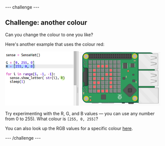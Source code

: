 \--- challenge \---

## Challenge: another colour

Can you change the colour to one you like?

Here's another example that uses the colour red:

![צילום מסך](images/timer-red.png)

Try experimenting with the R, G, and B values — you can use any number from 0 to 255). What colour is `[255, 0, 255]`?

You can also look up the RGB values for a specific colour <a href="http://jumpto.cc/colours" target="_blank">here</a>.

\--- /challenge \---